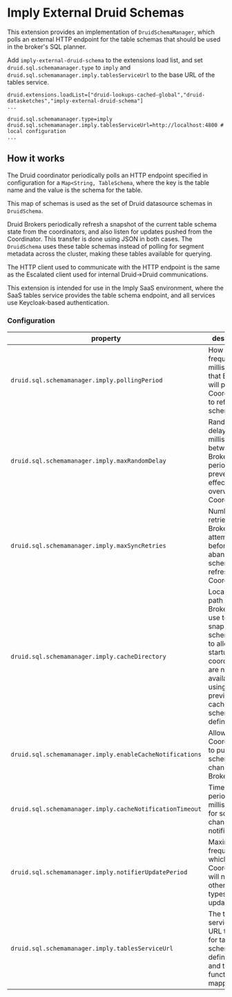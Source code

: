 <!--
  ~ Copyright (c) Imply Data, Inc. All rights reserved.
  ~
  ~ This software is the confidential and proprietary information
  ~ of Imply Data, Inc. You shall not disclose such Confidential
  ~ Information and shall use it only in accordance with the terms
  ~ of the license agreement you entered into with Imply.
  -->

# Imply External Druid Schemas

This extension provides an implementation of `DruidSchemaManager`, which polls an external HTTP endpoint for the 
table schemas that should be used in the broker's SQL planner.

Add `imply-external-druid-schema` to the extensions load list, and set `druid.sql.schemamanager.type` to `imply` 
and `druid.sql.schemamanager.imply.tablesServiceUrl` to the base URL of the tables service.

```properties
druid.extensions.loadList=["druid-lookups-cached-global","druid-datasketches","imply-external-druid-schema"]
...

druid.sql.schemamanager.type=imply
druid.sql.schemamanager.imply.tablesServiceUrl=http://localhost:4800 # local configuration
...
```

## How it works

The Druid coordinator periodically polls an HTTP endpoint specified in configuration for a `Map<String, TableSchema`, where the key is the table name and the value is the schema for the table.

This map of schemas is used as the set of Druid datasource schemas in `DruidSchema`.

Druid Brokers periodically refresh a snapshot of the current table schema state from the coordinators, and also listen for updates pushed from the Coordinator. This transfer is done using JSON in both cases. The `DruidSchema` uses these table schemas instead of polling for segment metadata across the cluster, making these tables available for querying.

The HTTP client used to communicate with the HTTP endpoint is the same as the Escalated client used for internal Druid->Druid communications. 

This extension is intended for use in the Imply SaaS environment, where the SaaS tables service provides the table schema endpoint, and all services use Keycloak-based authentication.

### Configuration
| property | description                                                                                                                                                                      | default |
| --- |----------------------------------------------------------------------------------------------------------------------------------------------------------------------------------| --- |
| `druid.sql.schemamanager.imply.pollingPeriod` | How frequently in milliseconds that Brokers will poll Coordinators to refresh schema state                                                                                       | 60000 |
| `druid.sql.schemamanager.imply.maxRandomDelay` | Random delay in milliseconds between Broker polling period to prevent herd effects from overwhelming Coordinators.                                                               | 6000 |
| `druid.sql.schemamanager.imply.maxSyncRetries` | Number of retries Brokers will attempt before abandoning a schema state refresh from Coordinators                                                                                | 5 |
| `druid.sql.schemamanager.imply.cacheDirectory` | Local disk path which Brokers can use to store a snapshot of schema state, to allow cold startup when coordinators are not available using previously cached schema definitions. | None. |
| `druid.sql.schemamanager.imply.enableCacheNotifications` | Allow Coordinators to push schema changes to Brokers.                                                                                                                            | true |
| `druid.sql.schemamanager.imply.cacheNotificationTimeout` | Timeout period in milliseconds for schema  change notifications.                                                                                                                 | 5000 |
| `druid.sql.schemamanager.imply.notifierUpdatePeriod`| Maximum frequency at which the Coordinator will notify other node types of state updates.                                                                                        | 6000 |
| `druid.sql.schemamanager.imply.tablesServiceUrl` | The table service base URL to poll for table schema definitions and table function mappings.                                                                                     | required property |
